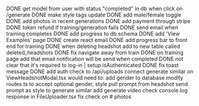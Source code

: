 DONE get model from user with status "completed" in db when click on /generate
DONE make style tags update
DONE add male/female toggle
DONE add photos in recent generations
DONE add payment through stripe
DONE token refund if training/generation fails
DONE send email when training completes
DONE add progress to db schema
DONE add 'View Examples' page
DONE create react email
DONE add progress bar to front end for training
DONE when deleting headshot add to new table called deleted_headshots
DONE fix navigate away from train
DONE on training page add that email notification will be send when completed
DONE not clear that it's required to log-in | setup isAuthenticated
    DONE fix toast message
    DONE add auth check to /api/uploads
connect generate similar on ViewHeadshotModal.tsx
    would need to:
        add gender to database
        modify routes.ts to accept optional gender, style
        pull prompt from headshot
        send prompt as style to generate similar
add generate video
check console.log response in FileUploader.tsx
fix check on # photos